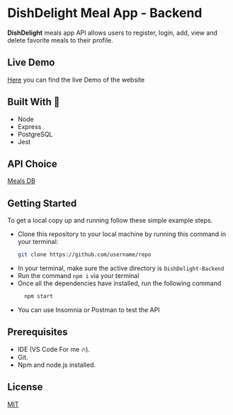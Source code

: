 # DishDelight Meal App - Backend

**DishDelight** meals app API allows users to register, login, add, view and delete favorite meals to their profile.

## Live Demo
<a href="https://username.github.io/repo/" target="_blank" rel="noopener noreferrer">Here</a> you can find the live Demo of the website

## Built With 🔨

- Node
- Express
- PostgreSQL
- Jest

## API Choice

<a href="https://www.themealdb.com/api.php" target="_blank" rel="noopener noreferrer">Meals DB</a>

## Getting Started

To get a local copy up and running follow these simple example steps.

- Clone this repository to your local machine by running this command in your terminal:
    ```bash 
    git clone https://github.com/username/repo
    ```
- In your terminal, make sure the active directory is `DishDelight-Backend`
- Run the command `npm i` via your terminal
- Once all the dependencies have installed, run the following command
  ```bash 
    npm start
    ```
- You can use Insomnia or Postman to test the API

## Prerequisites

- IDE (VS Code For me 🔥).
- Git.
- Npm and node.js installed.

## License

<a href="https://choosealicense.com/licenses/mit/" target="_blank" rel="noopener noreferrer">MIT</a>

